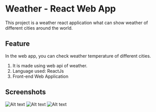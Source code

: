 # Weather - React Web App

This project is a weather react application what can show weather of different cities around the world.

## Feature

In the web app, you can check weather temperature of different cities.

1. It is made using web api of weather.
2. Language used: ReactJs
3. Front-end Web Application

## Screenshots

![Alt text](./components/img/ss1.png?raw=true "Ontario temperature")
![Alt text](./components/img/ss2.png?raw=true "Dubai temperature")
![Alt text](./components/img/ss3.png?raw=true "New York temperature")
